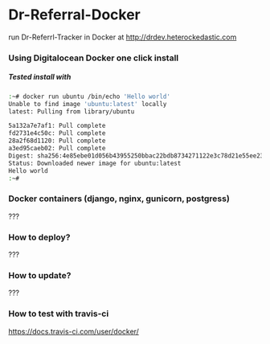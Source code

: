 # Dr-Referral-Docker
run Dr-Referrl-Tracker in Docker at http://drdev.heterockedastic.com

### Using Digitalocean Docker one click install
##### Tested install with 
```bash
:~# docker run ubuntu /bin/echo 'Hello world'
Unable to find image 'ubuntu:latest' locally
latest: Pulling from library/ubuntu

5a132a7e7af1: Pull complete
fd2731e4c50c: Pull complete
28a2f68d1120: Pull complete
a3ed95caeb02: Pull complete
Digest: sha256:4e85ebe01d056b43955250bbac22bdb8734271122e3c78d21e55ee235fc6802d
Status: Downloaded newer image for ubuntu:latest
Hello world
:~#
```

### Docker containers (django, nginx, gunicorn, postgress)
???

### How to deploy?
???

### How to update?
???

### How to test with travis-ci
https://docs.travis-ci.com/user/docker/


